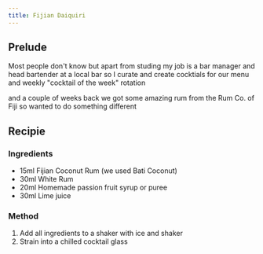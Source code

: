 ```yaml
---
title: Fijian Daiquiri
---
```


## Prelude

Most people don't know but apart from studing my job is a bar manager and head bartender at a local bar so I curate and create cocktials for our menu and weekly "cocktail of the week" rotation

and a couple of weeks back we got some amazing rum from the Rum Co. of Fiji so wanted to do something different

## Recipie

### Ingredients

- 15ml Fijian Coconut Rum (we used Bati Coconut)
- 30ml White Rum
- 20ml Homemade passion fruit syrup or puree
- 30ml Lime juice

### Method

1. Add all ingredients to a shaker with ice and shaker
2. Strain into a chilled cocktail glass
